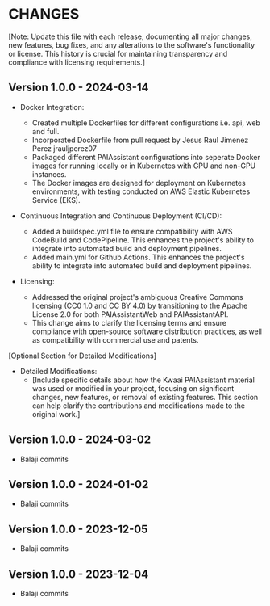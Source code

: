 CHANGES
=======

[Note: Update this file with each release, documenting all major changes, new features, bug fixes, and any alterations to the software's functionality or license. This history is crucial for maintaining transparency and compliance with licensing requirements.]

Version 1.0.0 - 2024-03-14
----------------------------------------------

- Docker Integration:
  - Created multiple Dockerfiles for different configurations i.e. api, web and full.
  - Incorporated Dockerfile from pull request by Jesus Raul Jimenez Perez jrauljperez07
  - Packaged different PAIAssistant configurations into seperate Docker images for running locally or in Kubernetes with GPU and non-GPU instances.
  - The Docker images are designed for deployment on Kubernetes environments, with testing conducted on AWS Elastic Kubernetes Service (EKS).

- Continuous Integration and Continuous Deployment (CI/CD):
  - Added a buildspec.yml file to ensure compatibility with AWS CodeBuild and CodePipeline. This enhances the project's ability to integrate into automated build and deployment pipelines.
  - Added main.yml for Github Actions. This enhances the project's ability to integrate into automated build and deployment pipelines.

- Licensing:
  - Addressed the original project's ambiguous Creative Commons licensing (CC0 1.0 and CC BY 4.0) by transitioning to the Apache License 2.0 for both PAIAssistantWeb and PAIAssistantAPI.
  - This change aims to clarify the licensing terms and ensure compliance with open-source software distribution practices, as well as compatibility with commercial use and patents.

[Optional Section for Detailed Modifications]
- Detailed Modifications:
  - [Include specific details about how the Kwaai PAIAssistant material was used or modified in your project, focusing on significant changes, new features, or removal of existing features. This section can help clarify the contributions and modifications made to the original work.]


Version 1.0.0 - 2024-03-02
----------------------------------------------

- Balaji commits


Version 1.0.0 - 2024-01-02
----------------------------------------------

- Balaji commits
  

Version 1.0.0 - 2023-12-05
----------------------------------------------

- Balaji commits


Version 1.0.0 - 2023-12-04
----------------------------------------------

- Balaji commits
  
